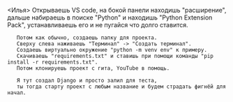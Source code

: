 <Илья> Открываешь VS code, на бокой панели находишь "расширение",
       дальше набираешь в поиске "Python" и находишь "Python Extension Pack",
       устанавливаешь его и не пугайся что долго ставится.

       Потом как обычно, создаешь папку для проекта.
       Сверху слева наживаешь "Терминал" -> "Создать терминал".
       Создаешь виртуально окружение "python -m venv env" к примеру.
       Скачиваешь "requirements.txt" и ставишь при помощи команды "pip install -r requirements.txt".
       Потом клонируешь проект с гита, YouTube в помощь.

       Я тут создал Django и просто залил для теста,
       ты тогда старту проект с любым название и будем страдать фигнёй для начал.
